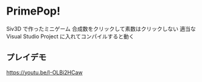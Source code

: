 # PrimePop!

Siv3D で作ったミニゲーム
合成数をクリックして素数はクリックしない
適当な Visual Studio Project に入れてコンパイルすると動く

## プレイデモ
https://youtu.be/I-OLBi2HCaw
